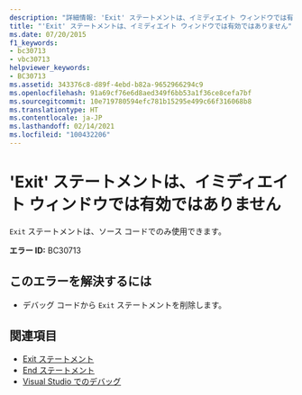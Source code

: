 ```yaml
---
description: "詳細情報: 'Exit' ステートメントは、イミディエイト ウィンドウでは有効ではありません"
title: "'Exit' ステートメントは、イミディエイト ウィンドウでは有効ではありません"
ms.date: 07/20/2015
f1_keywords:
- bc30713
- vbc30713
helpviewer_keywords:
- BC30713
ms.assetid: 343376c8-d89f-4ebd-b82a-9652966294c9
ms.openlocfilehash: 91a69cf76e6d8aed349f6bb53a1f36ce8cefa7bf
ms.sourcegitcommit: 10e719780594efc781b15295e499c66f316068b8
ms.translationtype: HT
ms.contentlocale: ja-JP
ms.lasthandoff: 02/14/2021
ms.locfileid: "100432206"
---
```

# <a name="exit-statements-are-not-valid-in-the-immediate-window"></a>'Exit' ステートメントは、イミディエイト ウィンドウでは有効ではありません

`Exit` ステートメントは、ソース コードでのみ使用できます。  
  
 **エラー ID:** BC30713  
  
## <a name="to-correct-this-error"></a>このエラーを解決するには  
  
- デバッグ コードから `Exit` ステートメントを削除します。  
  
## <a name="see-also"></a>関連項目

- [Exit ステートメント](../language-reference/statements/exit-statement.md)
- [End ステートメント](../language-reference/statements/end-statement.md)
- [Visual Studio でのデバッグ](/visualstudio/debugger/debugger-feature-tour)
